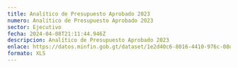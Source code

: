 ```yaml
---
title: Analítico de Presupuesto Aprobado 2023
numero: Analítico de Presupuesto Aprobado 2023
sector: Ejecutivo
fecha: 2024-04-08T21:11:44.946Z
descripcion: Analítico de Presupuesto Aprobado 2023
enlace: https://datos.minfin.gob.gt/dataset/1e2d40c6-8016-4410-976c-08d3e49268ff/resource/8e1634b5-40a9-4d18-8ecd-ac934822ef8b/download/presupuesto-aprobado-2023.xlsx
formato: XLS
---
```

